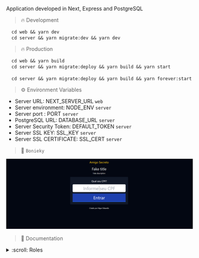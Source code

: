Application developed in Next, Express and PostgreSQL

> :fire: Development

```
  cd web && yarn dev
  cd server && yarn migrate:dev && yarn dev
```

> :fire: Production

```
  cd web && yarn build
  cd server && yarn migrate:deploy && yarn build && yarn start

  cd server && yarn migrate:deploy && yarn build && yarn forever:start
```

> :gear: Environment Variables

- Server URL: NEXT_SERVER_URL `web`
- Server environment: NODE_ENV `server`
- Server port : PORT `server`
- PostgreSQL URL: DATABASE_URL `server`
- Server Security Token: DEFAULT_TOKEN `server`
- Server SSL KEY: SSL_KEY `server`
- Server SSL CERTIFICATE: SSL_CERT `server`

> :thought_balloon: `Bonieky`

![Cover](./assets/cover.png)

> :dart: Documentation

<details>
<summary>:scroll: Roles</summary>

#### 1 - REQUISITOS PROJETO:

**Painel Administrativo:**

- Cadastrar EVENTOS
- Cadastrar GRUPOS
- Cadastrar PESSOAS

**Site:**

- Acessar tela do EVENTO

**Características:**

- O banco não pode identificar quem tirou quem
- Sorteio ocoore no momento do CADASTRO
- O painel de administação deve ter senha única

#### 2 - BANCO DE DADOS:

- EVENTO
- GRUPO
- PESSOA

**events:**

- id INT PK AUTO_INCREMENT
- status BOOLEAN default=false
- title VARCHAR
- description VARCHAR
- grouped BOOLEAN default=false

**eventGroups:**

- id INT PK AUTO_INCREMENT
- id_event INT (events.id)
- name VARCHAR

**eventPeople:**

- id INT PK AUTO_INCREMENT
- id_event INT (events.id)
- id_group INT (eventGroups.id)
- name VARCHAR
- cpf VARCHAR
- matched VARCHAR default=""

#### 3 - ROTAS:

**Privada:**

- POST /admin/login

- GET /admin/events
- GET /admin/events/:id
- POST /admin/events
- PUT /admin/events/:id
- DELETE /admin/events/:id

- GET /admin/events/:eventId/groups
- GET /admin/events/:eventId/groups/:id
- POST /admin/events/:eventId/groups
- PUT /admin/events/:eventId/groups/:id
- DELETE /admin/events/:eventId/groups/:id

- GET /admin/events/:eventId/groups/:eventGroupId/people
- GET /admin/events/:eventId/groups/:eventGroupId/people/:id
- POST /admin/events/:eventId/groups/:eventGroupId/people
- PUT /admin/events/:eventId/groups/:eventGroupId/people/:id
- DELETE /admin/events/:eventId/groups/:eventGroupId/people/:id

**Pública:**

- GET /eventos/:id
- GET /eventos/:id/people?cpf=123

- /
- /eventos/[id]

</details>
